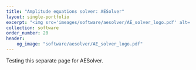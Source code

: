 ```yaml
---
title: "Amplitude equations solver: AESolver"
layout: single-portfolio
excerpt: "<img src='imeages/software/aesolver/AE_solver_logo.pdf' alt=''>"
collection: software
order_number: 20
header:
    og_image: "software/aesolver/AE_solver_logo.pdf"
---
```


Testing this separate page for AESolver.